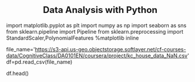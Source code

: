 <h1 align=center><font size = 5>Data Analysis with Python</font></h1>

import matplotlib.pyplot as plt
import numpy as np
import seaborn as sns
from sklearn.pipeline import Pipeline
from sklearn.preprocessing import StandardScaler,PolynomialFeatures
%matplotlib inline

file_name='https://s3-api.us-geo.objectstorage.softlayer.net/cf-courses-data/CognitiveClass/DA0101EN/coursera/project/kc_house_data_NaN.csv'
df=pd.read_csv(file_name)

df.head()
